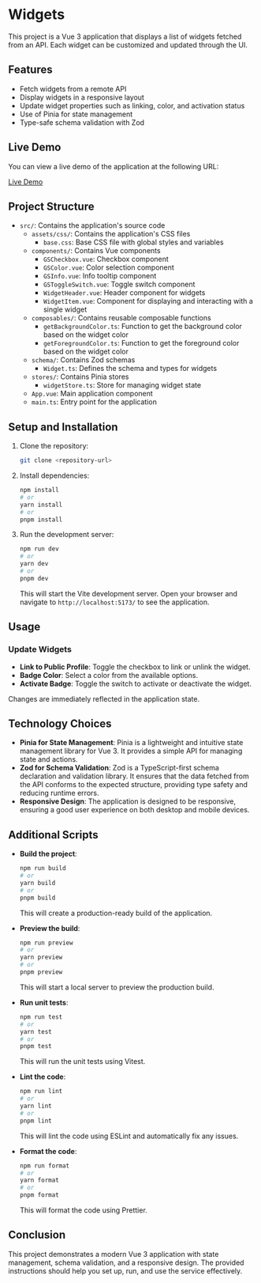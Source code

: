 # Widgets

This project is a Vue 3 application that displays a list of widgets fetched from an API. Each widget can be customized and updated through the UI.

## Features

- Fetch widgets from a remote API
- Display widgets in a responsive layout
- Update widget properties such as linking, color, and activation status
- Use of Pinia for state management
- Type-safe schema validation with Zod

## Live Demo

You can view a live demo of the application at the following URL:

[Live Demo](https://marqasa.github.io/widgets/)

## Project Structure

- `src/`: Contains the application's source code
  - `assets/css/`: Contains the application's CSS files
    - `base.css`: Base CSS file with global styles and variables
  - `components/`: Contains Vue components
    - `GSCheckbox.vue`: Checkbox component
    - `GSColor.vue`: Color selection component
    - `GSInfo.vue`: Info tooltip component
    - `GSToggleSwitch.vue`: Toggle switch component
    - `WidgetHeader.vue`: Header component for widgets
    - `WidgetItem.vue`: Component for displaying and interacting with a single widget
  - `composables/`: Contains reusable composable functions
    - `getBackgroundColor.ts`: Function to get the background color based on the widget color
    - `getForegroundColor.ts`: Function to get the foreground color based on the widget color
  - `schema/`: Contains Zod schemas
    - `Widget.ts`: Defines the schema and types for widgets
  - `stores/`: Contains Pinia stores
    - `widgetStore.ts`: Store for managing widget state
  - `App.vue`: Main application component
  - `main.ts`: Entry point for the application

## Setup and Installation

1. Clone the repository:
   ```sh
   git clone <repository-url>
   ```
2. Install dependencies:
   ```sh
   npm install
   # or
   yarn install
   # or
   pnpm install
   ```
3. Run the development server:
   ```sh
   npm run dev
   # or
   yarn dev
   # or
   pnpm dev
   ```
   This will start the Vite development server. Open your browser and navigate to `http://localhost:5173/` to see the application.

## Usage

### Update Widgets

- **Link to Public Profile**: Toggle the checkbox to link or unlink the widget.
- **Badge Color**: Select a color from the available options.
- **Activate Badge**: Toggle the switch to activate or deactivate the widget.

Changes are immediately reflected in the application state.

## Technology Choices

- **Pinia for State Management**: Pinia is a lightweight and intuitive state management library for Vue 3. It provides a simple API for managing state and actions.
- **Zod for Schema Validation**: Zod is a TypeScript-first schema declaration and validation library. It ensures that the data fetched from the API conforms to the expected structure, providing type safety and reducing runtime errors.
- **Responsive Design**: The application is designed to be responsive, ensuring a good user experience on both desktop and mobile devices.

## Additional Scripts

- **Build the project**:

  ```sh
  npm run build
  # or
  yarn build
  # or
  pnpm build
  ```

  This will create a production-ready build of the application.

- **Preview the build**:

  ```sh
  npm run preview
  # or
  yarn preview
  # or
  pnpm preview
  ```

  This will start a local server to preview the production build.

- **Run unit tests**:

  ```sh
  npm run test
  # or
  yarn test
  # or
  pnpm test
  ```

  This will run the unit tests using Vitest.

- **Lint the code**:

  ```sh
  npm run lint
  # or
  yarn lint
  # or
  pnpm lint
  ```

  This will lint the code using ESLint and automatically fix any issues.

- **Format the code**:

  ```sh
  npm run format
  # or
  yarn format
  # or
  pnpm format
  ```

  This will format the code using Prettier.

## Conclusion

This project demonstrates a modern Vue 3 application with state management, schema validation, and a responsive design. The provided instructions should help you set up, run, and use the service effectively.
